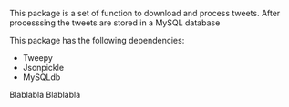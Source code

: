 This package is a set of function to download and process tweets. After processsing the tweets are stored in a MySQL database

This package has the following dependencies:

- Tweepy
- Jsonpickle
- MySQLdb

Blablabla
Blablabla